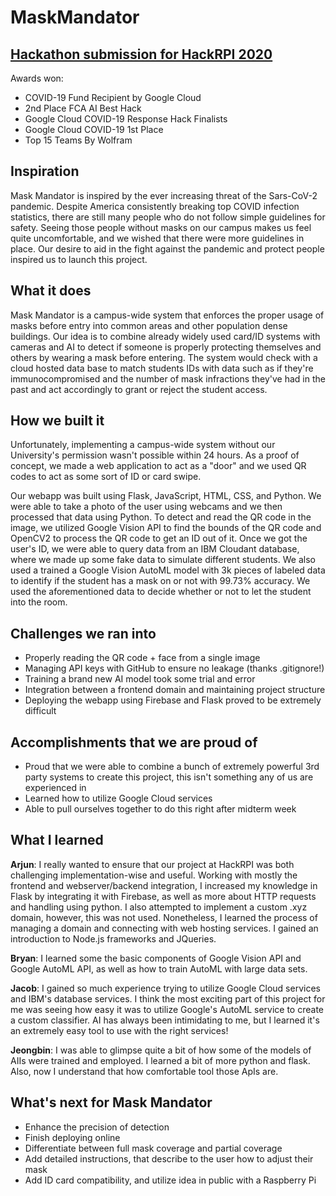 # MaskMandator

## [Hackathon submission for HackRPI 2020](https://devpost.com/software/mask-mandator?ref_content=user-portfolio&ref_feature=in_progress)

Awards won:
- COVID-19 Fund Recipient by Google Cloud
- 2nd Place FCA AI Best Hack
- Google Cloud COVID-19 Response Hack Finalists 
- Google Cloud COVID-19 1st Place
- Top 15 Teams By Wolfram


## Inspiration
Mask Mandator is inspired by the ever increasing threat of the Sars-CoV-2 pandemic. Despite America consistently breaking top COVID infection statistics, there are still many people who do not follow simple guidelines for safety. Seeing those people without masks on our campus makes us feel quite uncomfortable, and we wished that there were more guidelines in place. Our desire to aid in the fight against the pandemic and protect people inspired us to launch this project.

## What it does
Mask Mandator is a campus-wide system that enforces the proper usage of masks before entry into common areas and other population dense buildings. Our idea is to combine already widely used card/ID systems with cameras and AI to detect if someone is properly protecting themselves and others by wearing a mask before entering. The system would check with a cloud hosted data base to match students IDs with data such as if they're immunocompromised and the number of mask infractions they've had in the past and act accordingly to grant or reject the student access. 

## How we built it
Unfortunately, implementing a campus-wide system without our University's permission wasn't possible within 24 hours. As a proof of concept, we made a web application to act as a "door" and we used QR codes to act as some sort of ID or card swipe. 

Our webapp was built using Flask, JavaScript, HTML, CSS, and Python. We were able to take a photo of the user using webcams and we then processed that data using Python. To detect and read the QR code in the image, we utilized Google Vision API to find the bounds of the QR code and OpenCV2 to process the QR code to get an ID out of it. Once we got the user's ID, we were able to query data from an IBM Cloudant database, where we made up some fake data to simulate different students. We also used a trained a Google Vision AutoML model with 3k pieces of labeled data to identify if the student has a mask on or not with 99.73% accuracy. We used the aforementioned data to decide whether or not to let the student into the room.

## Challenges we ran into
- Properly reading the QR code + face from a single image
- Managing API keys with GitHub to ensure no leakage (thanks .gitignore!)
- Training a brand new AI model took some trial and error
- Integration between a frontend domain and maintaining project structure
- Deploying the webapp using Firebase and Flask proved to be extremely difficult

## Accomplishments that we are proud of
- Proud that we were able to combine a bunch of extremely powerful 3rd party systems to create this project, this isn't something any of us are experienced in
- Learned how to utilize Google Cloud services
- Able to pull ourselves together to do this right after midterm week

## What I learned
**Arjun**: I really wanted to ensure that our project at HackRPI was both challenging implementation-wise and useful. Working with mostly the frontend and webserver/backend integration, I increased my knowledge in Flask by integrating it with Firebase, as well as more about HTTP requests and handling using python. I also attempted to implement a custom .xyz domain, however, this was not used. Nonetheless, I learned the process of managing a domain and connecting with web hosting services. I gained an introduction to Node.js frameworks and JQueries.


**Bryan**: I learned some the basic components of Google Vision API and Google AutoML API, as well as how to train AutoML with large data sets.


**Jacob**: I gained so much experience trying to utilize Google Cloud services and IBM's database services. I think the most exciting part of this project for me was seeing how easy it was to utilize Google's AutoML service to create a custom classifier. AI has always been intimidating to me, but I learned it's an extremely easy tool to use with the right services!


**Jeongbin**: I was able to glimpse quite a bit of how some of the models of AIIs were trained and employed. I learned a bit of more python and flask. Also, now I understand that how comfortable tool those ApIs are.

## What's next for Mask Mandator
- Enhance the precision of detection
- Finish deploying online
- Differentiate between full mask coverage and partial coverage
- Add detailed instructions, that describe to the user how to adjust their mask
- Add ID card compatibility, and utilize idea in public with a Raspberry Pi
